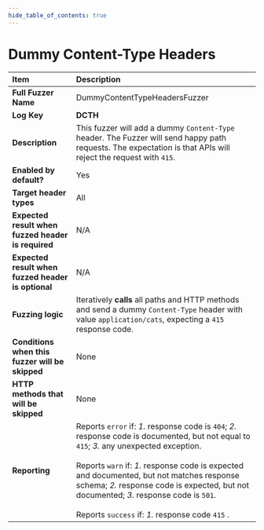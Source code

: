 ```yaml
--- 
hide_table_of_contents: true
---
```


# Dummy Content-Type Headers

| Item                                               | Description                                                                                                                                                                                                                                                                                                                                                                                          |
|:---------------------------------------------------|:-----------------------------------------------------------------------------------------------------------------------------------------------------------------------------------------------------------------------------------------------------------------------------------------------------------------------------------------------------------------------------------------------------|
| **Full Fuzzer Name**                               | DummyContentTypeHeadersFuzzer                                                                                                                                                                                                                                                                                                                                                                        |
| **Log Key**                                        | **DCTH**                                                                                                                                                                                                                                                                                                                                                                                             |
| **Description**                                    | This fuzzer will add a dummy `Content-Type` header. The Fuzzer will send happy path requests. The expectation is that APIs will reject the request with `415`.                                                                                                                                                                                                                                       |
| **Enabled by default?**                            | Yes                                                                                                                                                                                                                                                                                                                                                                                                  |
| **Target header types**                            | All                                                                                                                                                                                                                                                                                                                                                                                                  |
| **Expected result when fuzzed header is required** | N/A                                                                                                                                                                                                                                                                                                                                                                                                  |
| **Expected result when fuzzed header is optional** | N/A                                                                                                                                                                                                                                                                                                                                                                                                  |
| **Fuzzing logic**                                  | Iteratively **calls** all paths and HTTP methods and send a dummy `Content-Type` header with value `application/cats`, expecting a `415` response code.                                                                                                                                                                                                                                              |
| **Conditions when this fuzzer will be skipped**    | None                                                                                                                                                                                                                                                                                                                                                                                                 |
| **HTTP methods that will be skipped**              | None                                                                                                                                                                                                                                                                                                                                                                                                 |
| **Reporting**                                      | Reports `error` if: *1.* response code is `404`; *2.* response code is documented, but not equal to `415`; *3.* any unexpected exception. <br/><br/> Reports `warn` if: *1.* response code is expected and documented, but not matches response schema; *2.* response code is expected, but not documented; *3.* response code is `501`. <br/><br/> Reports `success` if: *1.* response code `415` . | 
